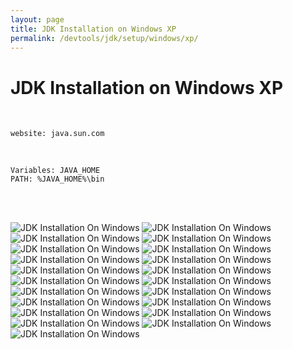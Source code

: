 ```yaml
---
layout: page
title: JDK Installation on Windows XP
permalink: /devtools/jdk/setup/windows/xp/
---
```


# JDK Installation on Windows XP

<br/>

    website: java.sun.com

<br/>

    Variables: JAVA_HOME
    PATH: %JAVA_HOME%\bin

<br/>
<br/>

![JDK Installation On Windows](/files/jdk/installation/windows/xp/javadev_jdk_installation_01.png)
![JDK Installation On Windows](/files/jdk/installation/windows/xp/javadev_jdk_installation_02.png)
![JDK Installation On Windows](/files/jdk/installation/windows/xp/javadev_jdk_installation_03.png)
![JDK Installation On Windows](/files/jdk/installation/windows/xp/javadev_jdk_installation_04.png)
![JDK Installation On Windows](/files/jdk/installation/windows/xp/javadev_jdk_installation_05.png)
![JDK Installation On Windows](/files/jdk/installation/windows/xp/javadev_jdk_installation_06.png)
![JDK Installation On Windows](/files/jdk/installation/windows/xp/javadev_jdk_installation_07.png)
![JDK Installation On Windows](/files/jdk/installation/windows/xp/javadev_jdk_installation_08.png)
![JDK Installation On Windows](/files/jdk/installation/windows/xp/javadev_jdk_installation_09.png)
![JDK Installation On Windows](/files/jdk/installation/windows/xp/javadev_jdk_installation_10.png)
![JDK Installation On Windows](/files/jdk/installation/windows/xp/javadev_jdk_installation_11.png)
![JDK Installation On Windows](/files/jdk/installation/windows/xp/javadev_jdk_installation_12.png)
![JDK Installation On Windows](/files/jdk/installation/windows/xp/javadev_jdk_installation_13.png)
![JDK Installation On Windows](/files/jdk/installation/windows/xp/javadev_jdk_installation_14.png)
![JDK Installation On Windows](/files/jdk/installation/windows/xp/javadev_jdk_installation_15.png)
![JDK Installation On Windows](/files/jdk/installation/windows/xp/javadev_jdk_installation_16.png)
![JDK Installation On Windows](/files/jdk/installation/windows/xp/javadev_jdk_installation_17.png)
![JDK Installation On Windows](/files/jdk/installation/windows/xp/javadev_jdk_installation_18.png)
![JDK Installation On Windows](/files/jdk/installation/windows/xp/javadev_jdk_installation_19.png)
![JDK Installation On Windows](/files/jdk/installation/windows/xp/javadev_jdk_installation_20.png)
![JDK Installation On Windows](/files/jdk/installation/windows/xp/javadev_jdk_installation_21.png)
